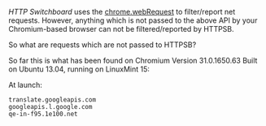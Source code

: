 _HTTP Switchboard_ uses the [chrome.webRequest](http://developer.chrome.com/extensions/webRequest.html) to filter/report net requests. However, anything which is not passed to the above API by your Chromium-based browser can not be filtered/reported by HTTPSB.

So what are requests which are not passed to HTTPSB?

So far this is what has been found on Chromium Version 31.0.1650.63 Built on Ubuntu 13.04, running on LinuxMint 15:

At launch:

    translate.googleapis.com
    googleapis.l.google.com
    qe-in-f95.1e100.net